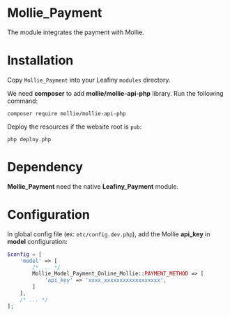 # Mollie_Payment

The module integrates the payment with Mollie.

# Installation

Copy `Mollie_Payment` into your Leafiny `modules` directory.

We need **composer** to add **mollie/mollie-api-php** library. Run the following command:

```
composer require mollie/mollie-api-php
```

Deploy the resources if the website root is `pub`:

```
php deploy.php
```

# Dependency

**Mollie_Payment** need the native **Leafiny_Payment** module.

# Configuration

In global config file (ex: `etc/config.dev.php`), add the Mollie **api_key** in **model** configuration:

```php
$config = [
    'model' => [
        /* ... */
        Mollie_Model_Payment_Online_Mollie::PAYMENT_METHOD => [
            'api_key' => 'xxxx_xxxxxxxxxxxxxxxxxx',
        ]
    ],
    /* ... */
];
```